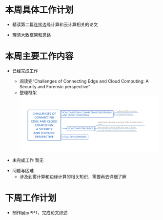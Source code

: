 # 本周具体工作计划  
+ 精读第二篇连接边缘计算和云计算相关的论文  
- 理清大致框架和思路  
  
# 本周主要工作内容  
+ 已经完成工作  
    - 阅读完“Challenges of Connecting Edge and Cloud Computing: A Security and Forensic perspective”  
    + 整理框架  
    ![Fog框架](https://github.com/2019cloudcomputingpractices/CloudComputingCourse/blob/16340124-%E6%9D%8E%E8%A8%80/%E5%AE%9E%E8%AE%AD%E8%80%83%E6%A0%B8/images/Fog%E6%A1%86%E6%9E%B6.png)  
    
+ 未完成工作 暂无  
  
- 问题与困难  
    + 涉及到雾计算和边缘计算的相关知识，需要再去详细了解
  
# 下周工作计划  
+ 制作展示PPT，完成论文综述
